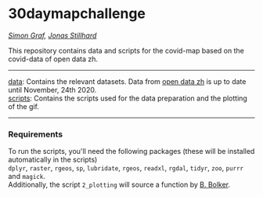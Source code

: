 # 30daymapchallenge
*[Simon Graf](https://github.com/simgraworldwide), [Jonas Stillhard](https://github.com/jstillh)*  

This repository contains data and scripts for the covid-map based on the covid-data of open data zh.  

---

[data](./data): Contains the relevant datasets. Data from [open data zh](https://github.com/openZH/covid_19) is up to date until November, 24th 2020.  
[scripts](./scripts): Contains the scripts used for the data preparation and the plotting of the gif. 

---
### Requirements
To run the scripts, you'll need the following packages (these will be installed automatically in the scripts)  
`dplyr`, `raster`, `rgeos`, `sp`, `lubridate`, `rgeos`, `readxl`, `rgdal`, `tidyr`, `zoo`, `purrr` and `magick`.  
Additionally, the script `2_plotting` will source a function by [B. Bolker](http://www.math.mcmaster.ca/bolker/R/misc/legendx.R). 
